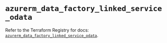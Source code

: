 # `azurerm_data_factory_linked_service_odata`

Refer to the Terraform Registry for docs: [`azurerm_data_factory_linked_service_odata`](https://registry.terraform.io/providers/hashicorp/azurerm/3.104.0/docs/resources/data_factory_linked_service_odata).
